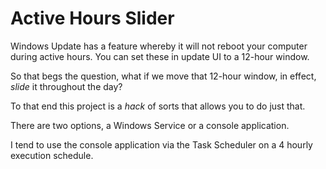 # Active Hours Slider

Windows Update has a feature whereby it will not reboot your computer during active hours. You can set these in update UI to a 12-hour window.

So that begs the question, what if we move that 12-hour window, in effect, _slide_ it throughout the day?

To that end this project is a _hack_ of sorts that allows you to do just that.

There are two options, a Windows Service or a console application. 

I tend to use the console application via the Task Scheduler on a 4 hourly execution schedule.
